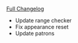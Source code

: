 [Full Changelog](https://github.com/enderneko/Cell/compare/r142-release...68b97ad8d7739a95e19b09ba3a8b282a99b3e0c8)

- Update range checker
- Fix appearance reset
- Update patrons
